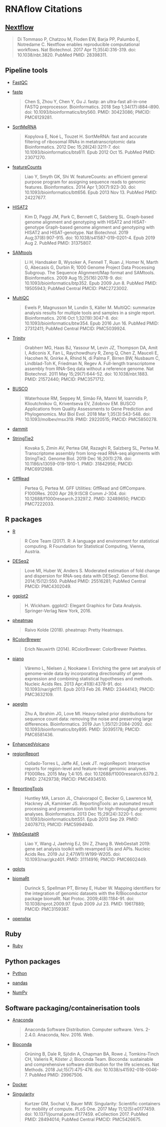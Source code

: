 # RNAflow Citations

## [Nextflow](https://www.ncbi.nlm.nih.gov/pubmed/28398311/)

> Di Tommaso P, Chatzou M, Floden EW, Barja PP, Palumbo E, Notredame C. Nextflow enables reproducible computational workflows. Nat Biotechnol. 2017 Apr 11;35(4):316-319. doi: 10.1038/nbt.3820. PubMed PMID: 28398311.

## Pipeline tools

* [FastQC](https://www.bioinformatics.babraham.ac.uk/projects/fastqc/)

* [fastp](https://pubmed.ncbi.nlm.nih.gov/30423086/)
  > Chen S, Zhou Y, Chen Y, Gu J. fastp: an ultra-fast all-in-one FASTQ preprocessor. Bioinformatics. 2018 Sep 1;34(17):i884-i890. doi: 10.1093/bioinformatics/bty560. PMID: 30423086; PMCID: PMC6129281.

* [SortMeRNA](https://www.ncbi.nlm.nih.gov/pubmed/23071270/)
  > Kopylova E, Noé L, Touzet H. SortMeRNA: fast and accurate filtering of ribosomal RNAs in metatranscriptomic data Bioinformatics. 2012 Dec 15;28(24):3211-7. doi: 10.1093/bioinformatics/bts611. Epub 2012 Oct 15. PubMed PMID: 23071270.

* [featureCounts](https://www.ncbi.nlm.nih.gov/pubmed/24227677/)
  > Liao Y, Smyth GK, Shi W. featureCounts: an efficient general purpose program for assigning sequence reads to genomic features. Bioinformatics. 2014 Apr 1;30(7):923-30. doi: 10.1093/bioinformatics/btt656. Epub 2013 Nov 13. PubMed PMID: 24227677.

* [HISAT2](https://www.ncbi.nlm.nih.gov/pubmed/31375807/)
  > Kim D, Paggi JM, Park C, Bennett C, Salzberg SL. Graph-based genome alignment and genotyping with HISAT2 and HISAT-genotype Graph-based genome alignment and genotyping with HISAT2 and HISAT-genotype. Nat Biotechnol. 2019 Aug;37(8):907-915. doi: 10.1038/s41587-019-0201-4. Epub 2019 Aug 2. PubMed PMID: 31375807.

* [SAMtools](https://www.ncbi.nlm.nih.gov/pubmed/19505943/)
  > Li H, Handsaker B, Wysoker A, Fennell T, Ruan J, Homer N, Marth G, Abecasis G, Durbin R; 1000 Genome Project Data Processing Subgroup. The Sequence Alignment/Map format and SAMtools. Bioinformatics. 2009 Aug 15;25(16):2078-9. doi: 10.1093/bioinformatics/btp352. Epub 2009 Jun 8. PubMed PMID: 19505943; PubMed Central PMCID: PMC2723002.

* [MultiQC](https://www.ncbi.nlm.nih.gov/pubmed/27312411/)
  > Ewels P, Magnusson M, Lundin S, Käller M. MultiQC: summarize analysis results for multiple tools and samples in a single report. Bioinformatics. 2016 Oct 1;32(19):3047-8. doi: 10.1093/bioinformatics/btw354. Epub 2016 Jun 16. PubMed PMID: 27312411; PubMed Central PMCID: PMC5039924.

* [Trinity](https://pubmed.ncbi.nlm.nih.gov/21572440/)
  > Grabherr MG, Haas BJ, Yassour M, Levin JZ, Thompson DA, Amit I, Adiconis X, Fan L, Raychowdhury R, Zeng Q, Chen Z, Mauceli E, Hacohen N, Gnirke A, Rhind N, di Palma F, Birren BW, Nusbaum C, Lindblad-Toh K, Friedman N, Regev A. Full-length transcriptome assembly from RNA-Seq data without a reference genome. Nat Biotechnol. 2011 May 15;29(7):644-52. doi: 10.1038/nbt.1883. PMID: 21572440; PMCID: PMC3571712.

* [BUSCO](https://pubmed.ncbi.nlm.nih.gov/29220515/)
  > Waterhouse RM, Seppey M, Simão FA, Manni M, Ioannidis P, Klioutchnikov G, Kriventseva EV, Zdobnov EM. BUSCO Applications from Quality Assessments to Gene Prediction and Phylogenomics. Mol Biol Evol. 2018 Mar 1;35(3):543-548. doi: 10.1093/molbev/msx319. PMID: 29220515; PMCID: PMC5850278.

* [dammit](http://www.camillescott.org/dammit)

* [StringTie2](https://pubmed.ncbi.nlm.nih.gov/31842956/)
  > Kovaka S, Zimin AV, Pertea GM, Razaghi R, Salzberg SL, Pertea M. Transcriptome assembly from long-read RNA-seq alignments with StringTie2. Genome Biol. 2019 Dec 16;20(1):278. doi: 10.1186/s13059-019-1910-1. PMID: 31842956; PMCID: PMC6912988.

* [GffRead](https://pubmed.ncbi.nlm.nih.gov/32489650/)
  > Pertea G, Pertea M. GFF Utilities: GffRead and GffCompare. F1000Res. 2020 Apr 28;9:ISCB Comm J-304. doi: 10.12688/f1000research.23297.2. PMID: 32489650; PMCID: PMC7222033.

## R packages

* [R](https://www.R-project.org/)
  > R Core Team (2017). R: A language and environment for statistical computing. R Foundation for Statistical Computing, Vienna, Austria.

* [DESeq2](https://www.ncbi.nlm.nih.gov/pubmed/25516281/)
  > Love MI, Huber W, Anders S. Moderated estimation of fold change and dispersion for RNA-seq data with DESeq2. Genome Biol. 2014;15(12):550. PubMed PMID: 25516281; PubMed Central PMCID: PMC4302049.

* [ggplot2](https://cran.r-project.org/web/packages/ggplot2/index.html)
  > H. Wickham. ggplot2: Elegant Graphics for Data Analysis. Springer-Verlag New York, 2016.

* [pheatmap](https://CRAN.R-project.org/package=pheatmap)
  > Raivo Kolde (2018). pheatmap: Pretty Heatmaps.

* [RColorBrewer](https://CRAN.R-project.org/package=RColorBrewer)
  > Erich Neuwirth (2014). RColorBrewer: ColorBrewer Palettes.

* [piano](https://pubmed.ncbi.nlm.nih.gov/23444143/)
  > Väremo L, Nielsen J, Nookaew I. Enriching the gene set analysis of genome-wide data by incorporating directionality of gene expression and combining statistical hypotheses and methods. Nucleic Acids Res. 2013 Apr;41(8):4378-91. doi: 10.1093/nar/gkt111. Epub 2013 Feb 26. PMID: 23444143; PMCID: PMC3632109.

* [apeglm](https://pubmed.ncbi.nlm.nih.gov/30395178/)
  > Zhu A, Ibrahim JG, Love MI. Heavy-tailed prior distributions for sequence count data: removing the noise and preserving large differences. Bioinformatics. 2019 Jun 1;35(12):2084-2092. doi: 10.1093/bioinformatics/bty895. PMID: 30395178; PMCID: PMC6581436.

* [EnhancedVolcano](https://github.com/kevinblighe/EnhancedVolcano)

* [regionReport](https://pubmed.ncbi.nlm.nih.gov/27429738/)
  > Collado-Torres L, Jaffe AE, Leek JT. regionReport: Interactive reports for region-level and feature-level genomic analyses. F1000Res. 2015 May 1;4:105. doi: 10.12688/f1000research.6379.2. PMID: 27429738; PMCID: PMC4934510.

* [ReportingTools](https://pubmed.ncbi.nlm.nih.gov/24078713/)
  > Huntley MA, Larson JL, Chaivorapol C, Becker G, Lawrence M, Hackney JA, Kaminker JS. ReportingTools: an automated result processing and presentation toolkit for high-throughput genomic analyses. Bioinformatics. 2013 Dec 15;29(24):3220-1. doi: 10.1093/bioinformatics/btt551. Epub 2013 Sep 29. PMID: 24078713; PMCID: PMC5994940.

* [WebGestaltR](https://pubmed.ncbi.nlm.nih.gov/31114916/)
  > Liao Y, Wang J, Jaehnig EJ, Shi Z, Zhang B. WebGestalt 2019: gene set analysis toolkit with revamped UIs and APIs. Nucleic Acids Res. 2019 Jul 2;47(W1):W199-W205. doi: 10.1093/nar/gkz401. PMID: 31114916; PMCID: PMC6602449.

* [gplots](https://cran.r-project.org/package=gplots)

* [biomaRt](https://pubmed.ncbi.nlm.nih.gov/19617889/)
  > Durinck S, Spellman PT, Birney E, Huber W. Mapping identifiers for the integration of genomic datasets with the R/Bioconductor package biomaRt. Nat Protoc. 2009;4(8):1184-91. doi: 10.1038/nprot.2009.97. Epub 2009 Jul 23. PMID: 19617889; PMCID: PMC3159387.

* [openxlsx](https://cran.r-project.org/package=openxlsx)

## Ruby

* [Ruby](https://www.ruby-lang.org/en/)

## Python packages

* [Python](https://www.python.org/)

* [pandas](https://pandas.pydata.org/)

* [NumPy](https://numpy.org/)

## Software packaging/containerisation tools

* [Anaconda](https://anaconda.com)
  > Anaconda Software Distribution. Computer software. Vers. 2-2.4.0. Anaconda, Nov. 2016. Web.

* [Bioconda](https://www.ncbi.nlm.nih.gov/pubmed/29967506/)
  > Grüning B, Dale R, Sjödin A, Chapman BA, Rowe J, Tomkins-Tinch CH, Valieris R, Köster J; Bioconda Team. Bioconda: sustainable and comprehensive software distribution for the life sciences. Nat Methods. 2018 Jul;15(7):475-476. doi: 10.1038/s41592-018-0046-7. PubMed PMID: 29967506.

* [Docker](https://dl.acm.org/doi/10.5555/2600239.2600241)

* [Singularity](https://www.ncbi.nlm.nih.gov/pubmed/28494014/)
  > Kurtzer GM, Sochat V, Bauer MW. Singularity: Scientific containers for mobility of compute. PLoS One. 2017 May 11;12(5):e0177459. doi: 10.1371/journal.pone.0177459. eCollection 2017. PubMed PMID: 28494014; PubMed Central PMCID: PMC5426675.
